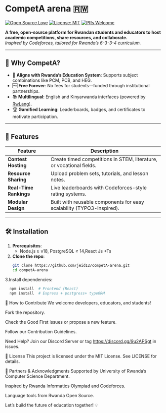 # CompetA arena 🇷🇼  
[![Open Source Love](https://badges.frapsoft.com/os/v2/open-source.svg?v=103)](https://github.com/jeid12/competA-arena)
[![License: MIT](https://img.shields.io/badge/License-MIT-yellow.svg)](https://opensource.org/licenses/MIT)
[![PRs Welcome](https://img.shields.io/badge/PRs-welcome-brightgreen.svg)](https://github.com/jeid12/competA-arena/pulls)

**A free, open-source platform for Rwandan students and educators to host academic competitions, share resources, and collaborate.**  
*Inspired by Codeforces, tailored for Rwanda’s 6-3-3-4 curriculum.*

---

## 🌟 Why CompetA?
- 🏫 **Aligns with Rwanda’s Education System**: Supports subject combinations like PCM, PCB, and HEG.
- 🆓 **Free Forever**: No fees for students—funded through institutional partnerships.
- 📚 **Multilingual**: English and Kinyarwanda interfaces (powered by [RwLang](https://github.com/rwandaopensource/rwlang)).
- 🏆 **Gamified Learning**: Leaderboards, badges, and certificates to motivate participation.

---

## 🚀 Features
| Feature                | Description                                                                 |
|------------------------|-----------------------------------------------------------------------------|
| **Contest Hosting**    | Create timed competitions in STEM, literature, or vocational fields.        |
| **Resource Sharing**   | Upload problem sets, tutorials, and lesson notes.                           |
| **Real-Time Rankings** | Live leaderboards with Codeforces-style rating systems.                     |
| **Modular Design**     | Built with reusable components for easy scalability (TYPO3-inspired).       |

---

## 🛠️ Installation
1. **Prerequisites**:  
   - Node.js ≥ v18, PostgreSQL ≥ 14,React Js +Ts
2. **Clone the repo**:  
   ```bash
   git clone https://github.com/jeid12/competA-arena.git
   cd competA-arena
   ```
3.Install dependencies:
```bash
  npm install  # Frontend (React)
  npm install  # Express + postgress+ typeORM
```
🤝 How to Contribute
We welcome developers, educators, and students!

Fork the repository.

Check the Good First Issues or propose a new feature.

Follow our Contribution Guidelines.

Need Help? Join our Discord Server or tag https://discord.gg/9u2APSgt in issues.

📜 License
This project is licensed under the MIT License. See LICENSE for details.

🙏 Partners & Acknowledgments
Supported by University of Rwanda’s Computer Science Department.

Inspired by Rwanda Informatics Olympiad and Codeforces.

Language tools from Rwanda Open Source.

Let’s build the future of education together! 💡
  


   
